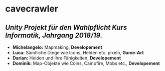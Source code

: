 # cavecrawler
## _Unity Projekt für den Wahlpflicht Kurs Informatik, Jahrgang 2018/19._

* **Michelangelo:** Mapmaking, **Developement**
* **Luca:** Sämtliche Dinge wie Icons, Helden etc. pixeln, **Game-Art**
* **Darian:** Helden und ihre Fähigkeiten, **Developement**
* **Dominik:** Map-Objekte wie Coins, Campfire, Mobs etc., **Developement**
